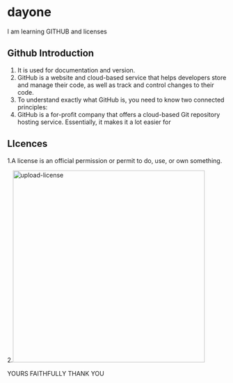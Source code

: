 # dayone
I am learning GITHUB and licenses

## Github Introduction
1. It is used for documentation and version.
2. GitHub is a website and cloud-based service that helps developers store and manage their code, as well as track and control changes to their code.
3. To understand exactly what GitHub is, you need to know two connected principles:
4. GitHub is a for-profit company that offers a cloud-based Git repository hosting service. Essentially, it makes it a lot easier for

## LIcences
1.A license is an official permission or permit to do, use, or own something. 

2.<img width="441" alt="upload-license" src="https://user-images.githubusercontent.com/116140691/196608836-2cbd90df-e241-43e2-9440-4fa28f3326f4.png">



YOURS FAITHFULLY
THANK YOU

